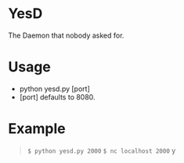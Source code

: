 # YesD
The Daemon that nobody asked for.

# Usage
* python yesd.py [port]
* [port] defaults to 8080.

# Example
> `$ python yesd.py 2000`
> `$ nc localhost 2000`
> y
